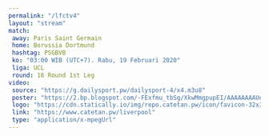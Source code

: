 ```yaml
---
permalink: "/lfctv4"
layout: "stream"
match:
 away: Paris Saint Germain
 home: Borussia Dortmund
 hashtag: PSGBVB
 ko: "03:00 WIB (UTC+7). Rabu, 19 Februari 2020"
 liga: UCL
 round: 16 Round 1st Leg
video:
 source: "https://g.dailysport.pw/dailysport-4/x4.m3u8"
 poster: "https://2.bp.blogspot.com/-FExfmu_tbSg/XkwMmgpupEI/AAAAAAAAUeI/FwDf8oTT8EspXSevN15SzhGefGdXxQ_4wCLcBGAsYHQ/s1600/19-feb-2020-03-00-wib-borussia-dortmund-vs-paris-saint-germain-liga-champions-uefa-2019-2020.webp"
 logo: "https://cdn.statically.io/img/repo.catetan.pw/icon/favicon-32x32.png"
 link: "https://www.catetan.pw/liverpool"
 type: "application/x-mpegUrl"
---
```

